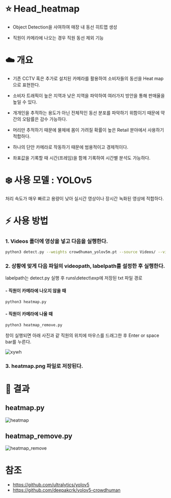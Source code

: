 # ⭐ Head_heatmap

- Object Detection을 사여하여 매장 내 동선 히트맵 생성

- 직원이 카메라에 나오는 경우 직원 동선 제외 기능

# :cloud: 개요

- 기존 CCTV 혹은 추가로 설치된 카메라를 활용하여 소비자들의 동선을 Heat map으로 표현한다.

- 소비자 트래픽이 높은 지역과 낮은 지역을 파악하여 여러가지 방안을 통해 판매율을 높일 수 있다.

- 개개인을 추적하는 용도가 아닌 전체적인 동선 분포를 파악하기 위함이기 때문에 약간의 오탐률은 감수 가능하다.

- 머리만 추적하기 때문에 물체에 몸이 가려질 확률이 높은 Retail 분야에서 사용하기 적합하다.

- 하나의 단안 카메라로 작동하기 때문에 범용적이고 경제적이다.

- 좌표값을 기록할 때 시간(프레임)을 함께 기록하여 시간별 분석도 가능하다.

# :snowflake: 사용 모델 : YOLOv5

처리 속도가 매우 빠르고 용량이 낮아 실시간 영상이나 장시간 녹화된 영상에 적합하다.

# :zap: 사용 방법

### 1. Videos 폴더에 영상을 넣고 다음을 실행한다.

```bash
python3 detect.py --weights crowdhuman_yolov5m.pt --source Videos/ --view-img  --heads
```

### 2. 상황에 맞게 다음 파일의 videopath, labelpath를 설정한 후 실행한다. 
labelpath는 detect.py 실행 후 runs\detect\exp에 저장된 txt 파일 경로


#### - 직원이 카메라에 나오지 않을 때
```bash
python3 heatmap.py
```

#### - 직원이 카메라에 나올 때
```bash
python3 heatmap_remove.py
```
창이 실행되면 아래 사진과 같 직원의 위치에 마우스를 드래그한 후 Enter or space bar를 누른다.

![xywh](https://user-images.githubusercontent.com/75363285/206894532-78a7b4f8-5c7d-461a-99a6-89020c3d2a9e.png)


### 3. heatmap.png 파일로 저장된다.


# 🌟 결과 

## heatmap.py
![heatmap](https://user-images.githubusercontent.com/75363285/206843855-339b2816-62c0-41b1-9390-fe2c816dc43c.png)

## heatmap_remove.py
![heatmap_remove](https://user-images.githubusercontent.com/75363285/206894664-371db902-dc09-426b-bdd5-e422024bc4db.png)


# 참조
- https://github.com/ultralytics/yolov5
- https://github.com/deepakcrk/yolov5-crowdhuman
